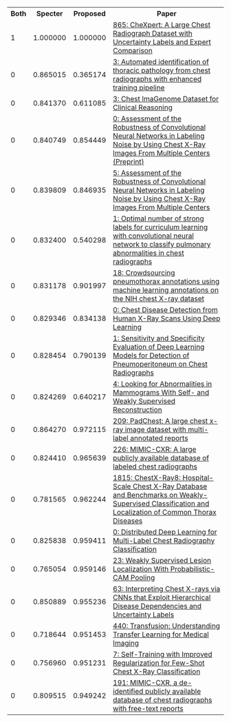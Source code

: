 <html><table><tr>
<th>Both</th>
<th>Specter</th>
<th>Proposed</th>
<th>Paper</th>
</tr>
<tr>
<td>1</td>
<td>1.000000</td>
<td>1.000000</td>
<td><a href="https://www.semanticscholar.org/paper/89a816719613e220a64ab2590c938c23bbfe187e">865: CheXpert: A Large Chest Radiograph Dataset with Uncertainty Labels and Expert Comparison</a></td>
</tr>
<tr>
<td>0</td>
<td>0.865015</td>
<td>0.365174</td>
<td><a href="https://www.semanticscholar.org/paper/8031dc315102e3ef23856817e10989c6c395047a">3: Automated identification of thoracic pathology from chest radiographs with enhanced training pipeline</a></td>
</tr>
<tr>
<td>0</td>
<td>0.841370</td>
<td>0.611085</td>
<td><a href="https://www.semanticscholar.org/paper/ea48a830ed7ace758677944f7957348d332b78c8">3: Chest ImaGenome Dataset for Clinical Reasoning</a></td>
</tr>
<tr>
<td>0</td>
<td>0.840749</td>
<td>0.854449</td>
<td><a href="https://www.semanticscholar.org/paper/5eaf8053335ef61f74f5cce14f5818b43bf1eed0">0: Assessment of the Robustness of Convolutional Neural Networks in Labeling Noise by Using Chest X-Ray Images From Multiple Centers (Preprint)</a></td>
</tr>
<tr>
<td>0</td>
<td>0.839809</td>
<td>0.846935</td>
<td><a href="https://www.semanticscholar.org/paper/99a8d71284f405cfde29145cd060e928c803d120">5: Assessment of the Robustness of Convolutional Neural Networks in Labeling Noise by Using Chest X-Ray Images From Multiple Centers</a></td>
</tr>
<tr>
<td>0</td>
<td>0.832400</td>
<td>0.540298</td>
<td><a href="https://www.semanticscholar.org/paper/1af4c263824d692afd4eff6abce62fe6597484fd">1: Optimal number of strong labels for curriculum learning with convolutional neural network to classify pulmonary abnormalities in chest radiographs</a></td>
</tr>
<tr>
<td>0</td>
<td>0.831178</td>
<td>0.901997</td>
<td><a href="https://www.semanticscholar.org/paper/35fff16a53865fb7fb677bc1bc18f150849e1f7c">18: Crowdsourcing pneumothorax annotations using machine learning annotations on the NIH chest X-ray dataset</a></td>
</tr>
<tr>
<td>0</td>
<td>0.829346</td>
<td>0.834138</td>
<td><a href="https://www.semanticscholar.org/paper/f338567cc1a0f2a66fc9f12671ae074924a5a7ae">0: Chest Disease Detection from Human X-Ray Scans Using Deep Learning</a></td>
</tr>
<tr>
<td>0</td>
<td>0.828454</td>
<td>0.790139</td>
<td><a href="https://www.semanticscholar.org/paper/c92f41d031b123be1685625ff3cef5eb6deb788e">1: Sensitivity and Specificity Evaluation of Deep Learning Models for Detection of Pneumoperitoneum on Chest Radiographs</a></td>
</tr>
<tr>
<td>0</td>
<td>0.824269</td>
<td>0.640217</td>
<td><a href="https://www.semanticscholar.org/paper/d200568c9eb419e13f15a3cdbda0843fc191ef34">4: Looking for Abnormalities in Mammograms With Self- and Weakly Supervised Reconstruction</a></td>
</tr>
<tr>
<td>0</td>
<td>0.864270</td>
<td>0.972115</td>
<td><a href="https://www.semanticscholar.org/paper/f1a17b7c4cae4513731f6d81b433e338cf4114eb">209: PadChest: A large chest x-ray image dataset with multi-label annotated reports</a></td>
</tr>
<tr>
<td>0</td>
<td>0.824410</td>
<td>0.965639</td>
<td><a href="https://www.semanticscholar.org/paper/74d8eb801c838d1dce814a1e9ce1074bd2c47721">226: MIMIC-CXR: A large publicly available database of labeled chest radiographs</a></td>
</tr>
<tr>
<td>0</td>
<td>0.781565</td>
<td>0.962244</td>
<td><a href="https://www.semanticscholar.org/paper/05e882679d61f4c64a68ebe21826251a39f87e98">1815: ChestX-Ray8: Hospital-Scale Chest X-Ray Database and Benchmarks on Weakly-Supervised Classification and Localization of Common Thorax Diseases</a></td>
</tr>
<tr>
<td>0</td>
<td>0.825838</td>
<td>0.959411</td>
<td><a href="https://www.semanticscholar.org/paper/ff492a50f63b0f12892e6a963a0073ba7678862e">0: Distributed Deep Learning for Multi-Label Chest Radiography Classification</a></td>
</tr>
<tr>
<td>0</td>
<td>0.765054</td>
<td>0.959146</td>
<td><a href="https://www.semanticscholar.org/paper/c73e3ee16fe603775aed1341cc6ba3741a7c7ecc">23: Weakly Supervised Lesion Localization With Probabilistic-CAM Pooling</a></td>
</tr>
<tr>
<td>0</td>
<td>0.850889</td>
<td>0.955236</td>
<td><a href="https://www.semanticscholar.org/paper/b92165a16b508a69d4da62b9873dbfd0f49e8d72">63: Interpreting Chest X-rays via CNNs that Exploit Hierarchical Disease Dependencies and Uncertainty Labels</a></td>
</tr>
<tr>
<td>0</td>
<td>0.718644</td>
<td>0.951453</td>
<td><a href="https://www.semanticscholar.org/paper/cff4cb74f4466bd0407977e40ef0be9f444c63ea">440: Transfusion: Understanding Transfer Learning for Medical Imaging</a></td>
</tr>
<tr>
<td>0</td>
<td>0.756960</td>
<td>0.951231</td>
<td><a href="https://www.semanticscholar.org/paper/c8451b2107e302da1d87c3b17946db3f4ca5e49d">7: Self-Training with Improved Regularization for Few-Shot Chest X-Ray Classification</a></td>
</tr>
<tr>
<td>0</td>
<td>0.809515</td>
<td>0.949242</td>
<td><a href="https://www.semanticscholar.org/paper/d1f407b16fb8d99487baee37ed0805676c58e7ac">191: MIMIC-CXR, a de-identified publicly available database of chest radiographs with free-text reports</a></td>
</tr>
</table></html>
